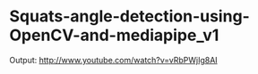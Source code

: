 # Squats-angle-detection-using-OpenCV-and-mediapipe_v1
Output: http://www.youtube.com/watch?v=vRbPWjIg8AI


